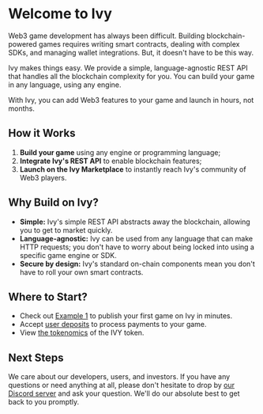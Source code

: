 # Welcome to Ivy

Web3 game development has always been difficult. Building blockchain-powered games requires writing smart contracts, dealing with complex SDKs, and managing wallet integrations. But, it doesn't have to be this way.

Ivy makes things easy. We provide a simple, language-agnostic REST API that handles all the blockchain complexity for you. You can build your game in any language, using any engine.

With Ivy, you can add Web3 features to your game and launch in hours, not months.

## How it Works

1. **Build your game** using any engine or programming language;
2. **Integrate Ivy's REST API** to enable blockchain features;
3. **Launch on the Ivy Marketplace** to instantly reach Ivy's community of Web3 players.

## Why Build on Ivy?

- **Simple:** Ivy's simple REST API abstracts away the blockchain, allowing you to get to market quickly.
- **Language-agnostic:** Ivy can be used from any language that can make HTTP requests; you don't have to worry about being locked into using a specific game engine or SDK.
- **Secure by design:** Ivy's standard on-chain components mean you don't have to roll your own smart contracts.

## Where to Start?

- Check out [Example 1](./example-1-cat.md) to publish your first game on Ivy in minutes.
- Accept [user deposits](./deposits.md) to process payments to your game.
- View [the tokenomics](./token.md) of the IVY token.

## Next Steps

We care about our developers, users, and investors. If you have any questions or need anything at all, please don't hesitate to drop by [our Discord server](https://discord.gg/Ety6xXvgaD) and ask your question. We'll do our absolute best to get back to you promptly.
